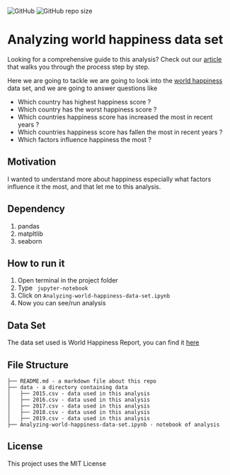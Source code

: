 
![GitHub](https://img.shields.io/github/license/kazifarhan199/Analyzing-world-happiness-data-set)
![GitHub repo size](https://img.shields.io/github/repo-size/kazifarhan199/Analyzing-world-happiness-data-set)

# Analyzing world happiness data set

Looking for a comprehensive guide to this analysis? Check out our [article](https://medium.com/@kazifarhan199/analyzing-world-happiness-data-set-c6ffb2603ffb) that walks you through the process step by step. 


Here we are going to tackle we are going to look into the [world happiness](https://www.kaggle.com/unsdsn/world-happiness) data set, and we are going to answer questions like
* Which country has highest happiness score ?
* Which country has the worst happiness score ?
* Which countries happiness score has increased the most in recent years ?
* Which countries happiness score has fallen the most in recent years ?
* Which factors influence happiness the most ?

## Motivation

I wanted to understand more about happiness especially what factors influence it the most, and that let me to this analysis.

## Dependency

1. pandas
2. matpltlib
3. seaborn

## How to run it

1. Open terminal in the project folder
2. Type `` jupyter-notebook``
3. Click on `Analyzing-world-happiness-data-set.ipynb`
4. Now you can see/run analysis

## Data Set

The data set used is World Happiness Report, you can find it [here](https://www.kaggle.com/unsdsn/world-happiness)

## File Structure 

```
├── README.md - a markdown file about this repo
├── data - a directory containing data
│   ├── 2015.csv - data used in this analysis
│   ├── 2016.csv - data used in this analysis
│   ├── 2017.csv - data used in this analysis
│   ├── 2018.csv - data used in this analysis
│   ├── 2019.csv - data used in this analysis
├── Analyzing-world-happiness-data-set.ipynb - notebook of analysis
```

## License

This project uses the MIT License
